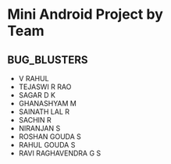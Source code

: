 # Mini Android Project by <br> Team <h2>BUG_BLUSTERS</h2>
- V RAHUL
- TEJASWI R RAO
- SAGAR D K
- GHANASHYAM M
- SAINATH LAL R
- SACHIN R
- NIRANJAN S
- ROSHAN GOUDA S
- RAHUL GOUDA S
- RAVI RAGHAVENDRA G S

